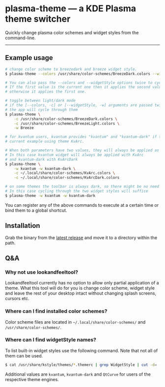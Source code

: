 # plasma-theme — a KDE Plasma theme switcher

Quickly change plasma color schemes and widget styles from the command-line.

---

## Example usage


```bash
# change color scheme to breezedark and breeze widget style.
$ plasma-theme --colors /usr/share/color-schemes/BreezeDark.colors --widgetStyle Breeze

# You can also pass the --colors and --widgetStyle options twice to cycle between them.
# If the first value is the current one then it applies the second value
# otherwise it applies the first one.

# toggle between light/dark mode
# if the [--colors, -c] or [--widgetStyle, -w] arguments are passed twice
# the app will cycle through them
$ plasma-theme \
    -c /usr/share/color-schemes/BreezeDark.colors \
    -c /usr/share/color-schemes/BreezeLight.colors \
    -w Breeze

# for kvantum users, kvantum provides "kvantum" and "kvantum-dark" if the theme supports it.
# current example using theme KvArc.

# When both parameters have two values, they will always be applied as a pair.
# In this case kvantum widget will always be applied with KvArc
# and kvantum-dark with KvArcDark
$ plasma-theme \
    -w kvantum -w kvantum-dark \
    -c ~/.local/share/color-schemes/KvArc.colors \
    -c ~/.local/share/color-schemes/KvArcDark.colors

# on some themes the toolbar is always dark, so there might be no need to change color scheme.
# In this case cycling through the two widget styles will suffice
$ plasma-theme -w kvantum -w kvantum-dark
```

You can register any of the above commands to execute at a certain time or bind them to a global shortcut.

## Installation

Grab the binary from the [latest release](https://github.com/maldoinc/plasma-theme-switcher/releases) and move it to a directory within the path.

## Q&A
### Why not use lookandfeeltool?

Lookandfeeltool currently has no option to allow only partial application of a theme. What this tool will do for you is change color scheme, widget style and leave the rest of your desktop intact without changing splash screens, cursors etc.

### Where can I find installed color schemes?

Color scheme files are located in `~/.local/share/color-schemes/` and `/usr/share/color-schemes/`.

### Where can I find widgetStyle names?

To list built-in widget styles use the following command. Note that not all of them can be used.

```bash
$ cat /usr/share/kstyle/themes/*.themerc | grep WidgetStyle | cut -d= -f2
```

Additional values are `kvantum`, `kvantum-dark` and `QtCurve` for users of the respective theme engines.